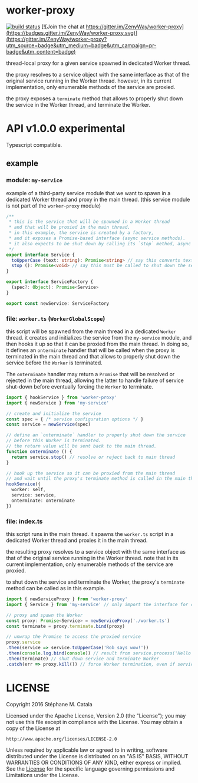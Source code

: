 # worker-proxy
[![build status](https://travis-ci.org/ZenyWay/worker-proxy.svg?branch=master)](https://travis-ci.org/ZenyWay/worker-proxy)
[![Join the chat at https://gitter.im/ZenyWay/worker-proxy](https://badges.gitter.im/ZenyWay/worker-proxy.svg)](https://gitter.im/ZenyWay/worker-proxy?utm_source=badge&utm_medium=badge&utm_campaign=pr-badge&utm_content=badge)

thread-local proxy for a given service spawned in dedicated Worker thread.

the proxy resolves to a service object with the same interface
as that of the original service running in the Worker thread.
however, in its current implementation, only enumerable methods of the service
are proxied.

the proxy exposes a `terminate` method that allows to properly
shut down the service in the Worker thread, and terminate the Worker.

# <a name="api"></a> API v1.0.0 experimental
Typescript compatible.

## example
### module: `my-service`
example of a third-party service module that we want to spawn
in a dedicated Worker thread and proxy in the main thread.
(this service module is not part of the `worker-proxy` module)

```ts
/**
 * this is the service that will be spawned in a Worker thread
 * and that will be proxied in the main thread.
 * in this example, the service is created by a factory,
 * and it exposes a Promise-based interface (async service methods).
 * it also expects to be shut down by calling its `stop` method, async as well.
 */
export interface Service {
  toUpperCase (text: string): Promise<string> // say this converts text to upper case
  stop (): Promise<void> // say this must be called to shut down the service
}

export interface ServiceFactory {
  (spec?: Object): Promise<Service>
}

export const newService: ServiceFactory
```

### file: `worker.ts` (`WorkerGlobalScope`)
this script will be spawned from the main thread in a dedicated `Worker` thread.
it creates and initializes the service from the `my-service` module,
and then hooks it up so that it can be proxied from the main thread.
In doing so, it defines an `onterminate` handler
that will be called when the proxy is terminated in the main thread
and that allows to properly shut down the service
before the `Worker` is terminated.

The `onterminate` handler may return a `Promise`
that will be resolved or rejected in the main thread,
allowing the latter to handle failure of service shut-down
before eventually forcing the `Worker` to terminate.

```ts
import { hookService } from 'worker-proxy'
import { newService } from 'my-service'

// create and initialize the service
const spec = { /* service configuration options */ }
const service = newService(spec)

// define an `onterminate` handler to properly shut down the service
// before this Worker is terminated.
// the return value will be sent back to the main thread.
function onterminate () {
  return service.stop() // resolve or reject back to main thread
}

// hook up the service so it can be proxied from the main thread
// and wait until the proxy's terminate method is called in the main thread
hookService({
  worker: self,
  service: service,
  onterminate: onterminate
})
```

### file: index.ts
this script runs in the main thread.
it spawns the `worker.ts` script in a dedicated Worker thread
and proxies it in the main thread.

the resulting proxy resolves to a service object with the same interface
as that of the original service running in the Worker thread.
note that in its current implementation, only enumerable methods of the service
are proxied.

to shut down the service and terminate the Worker,
the proxy's `terminate` method can be called as in this example.

```ts
import { newServiceProxy } from 'worker-proxy'
import { Service } from 'my-service' // only import the interface for casting

// proxy and spawn the Worker
const proxy: Promise<Service> = newServiceProxy('./worker.ts')
const terminate = proxy.terminate.bind(proxy)

// unwrap the Promise to access the proxied service
proxy.service
.then(service => service.toUpperCase('Rob says wow!'))
.then(console.log.bind(console)) // result from service.process('Hello World!') in Worker
.then(terminate) // shut down service and terminate Worker
.catch(err => proxy.kill()) // force Worker termination, even if service shut-down fails
```

# <a name="license"></a> LICENSE
Copyright 2016 Stéphane M. Catala

Licensed under the Apache License, Version 2.0 (the "License");
you may not use this file except in compliance with the License.
You may obtain a copy of the License at

    http://www.apache.org/licenses/LICENSE-2.0

Unless required by applicable law or agreed to in writing, software
distributed under the License is distributed on an "AS IS" BASIS,
WITHOUT WARRANTIES OR CONDITIONS OF ANY KIND, either express or implied.
See the [License](./LICENSE) for the specific language governing permissions and
Limitations under the License.